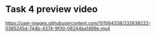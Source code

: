 
# Task 4 preview video

https://user-images.githubusercontent.com/101064338/232638222-0385245d-744b-4374-9f00-06244ba1499e.mp4

